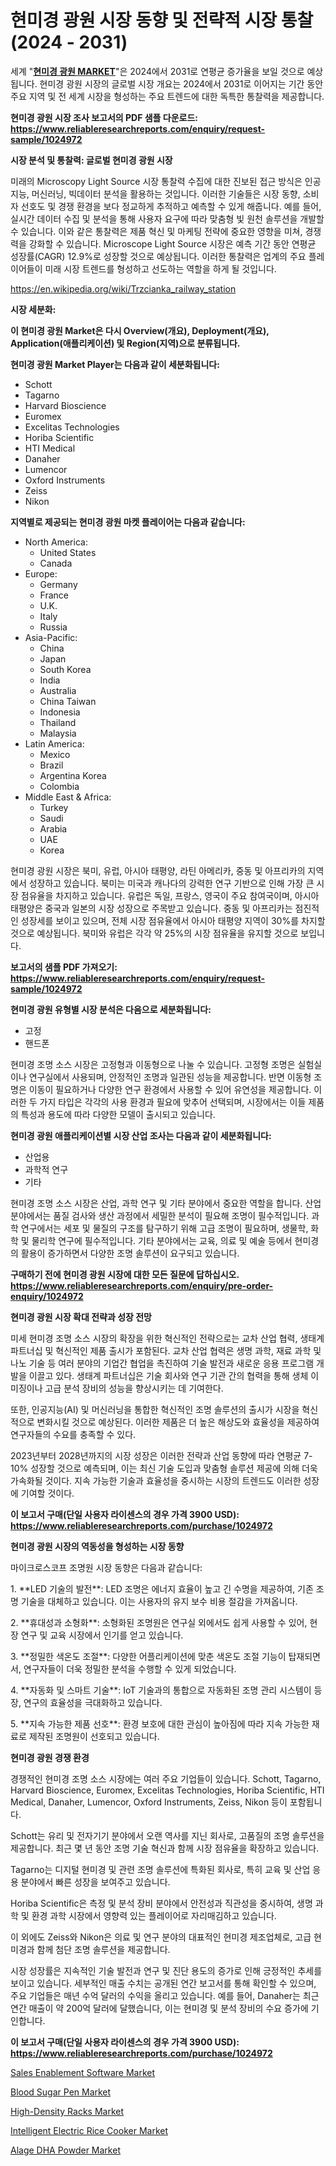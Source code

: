 <p><h1>현미경 광원 시장 동향 및 전략적 시장 통찰(2024 - 2031)</h1></p><p>세계 "<strong><a href="https://www.reliableresearchreports.com/microscope-light-source-r1024972">현미경 광원 MARKET</a></strong>"은 2024에서 2031로 연평균 증가율을 보일 것으로 예상됩니다. 현미경 광원 시장의 글로벌 시장 개요는 2024에서 2031로 이어지는 기간 동안 주요 지역 및 전 세계 시장을 형성하는 주요 트렌드에 대한 독특한 통찰력을 제공합니다.</p>
<p><strong>현미경 광원 시장 조사 보고서의 PDF 샘플 다운로드: <a href="https://www.reliableresearchreports.com/enquiry/request-sample/1024972">https://www.reliableresearchreports.com/enquiry/request-sample/1024972</a></strong></p>
<p><strong>시장 분석 및 통찰력: 글로벌 현미경 광원 시장</strong></p>
<p><p>미래의 Microscopy Light Source 시장 통찰력 수집에 대한 진보된 접근 방식은 인공지능, 머신러닝, 빅데이터 분석을 활용하는 것입니다. 이러한 기술들은 시장 동향, 소비자 선호도 및 경쟁 환경을 보다 정교하게 추적하고 예측할 수 있게 해줍니다. 예를 들어, 실시간 데이터 수집 및 분석을 통해 사용자 요구에 따라 맞춤형 빛 원천 솔루션을 개발할 수 있습니다. 이와 같은 통찰력은 제품 혁신 및 마케팅 전략에 중요한 영향을 미쳐, 경쟁력을 강화할 수 있습니다. Microscope Light Source 시장은 예측 기간 동안 연평균 성장률(CAGR) 12.9%로 성장할 것으로 예상됩니다. 이러한 통찰력은 업계의 주요 플레이어들이 미래 시장 트렌드를 형성하고 선도하는 역할을 하게 될 것입니다.</p></p>
<p><a href="%7CAUTHORITHY_DOMAIN_URL%7C">https://en.wikipedia.org/wiki/Trzcianka_railway_station</a></p>
<p><strong>시장 세분화:</strong></p>
<p><strong>이 현미경 광원 Market은 다시 Overview(개요), Deployment(개요), Application(애플리케이션) 및 Region(지역)으로 분류됩니다.</strong></p>
<p><strong>현미경 광원 Market Player는 다음과 같이 세분화됩니다:</strong></p>
<p><ul><li>Schott</li><li>Tagarno</li><li>Harvard Bioscience</li><li>Euromex</li><li>Excelitas Technologies</li><li>Horiba Scientific</li><li>HTI Medical</li><li>Danaher</li><li>Lumencor</li><li>Oxford Instruments</li><li>Zeiss</li><li>Nikon</li></ul></p>
<p><strong>지역별로 제공되는 현미경 광원 마켓 플레이어는 다음과 같습니다:</strong></p>
<p><ul>
    <li>
        North America:
        <ul>
            <li>United States</li>
            <li>Canada</li>
        </ul>
    </li>
    <li>
        Europe:
        <ul>
            <li>Germany</li>
            <li>France</li>
            <li>U.K.</li>
            <li>Italy</li>
            <li>Russia</li>
        </ul>
    </li>
    <li>
        Asia-Pacific:
        <ul>
            <li>China</li>
            <li>Japan</li>
            <li>South Korea</li>
            <li>India</li>
            <li>Australia</li>
            <li>China Taiwan</li>
            <li>Indonesia</li>
            <li>Thailand</li>
            <li>Malaysia</li>
        </ul>
    </li>
    <li>
        Latin America:
        <ul>
            <li>Mexico</li>
            <li>Brazil</li>
            <li>Argentina Korea</li>
            <li>Colombia</li>
        </ul>
    </li>
    <li>
        Middle East & Africa:
        <ul>
            <li>Turkey</li>
            <li>Saudi</li>
            <li>Arabia</li>
            <li>UAE</li>
            <li>Korea</li>
        </ul>
    </li>
    </ul></p>
<p><p>현미경 광원 시장은 북미, 유럽, 아시아 태평양, 라틴 아메리카, 중동 및 아프리카의 지역에서 성장하고 있습니다. 북미는 미국과 캐나다의 강력한 연구 기반으로 인해 가장 큰 시장 점유율을 차지하고 있습니다. 유럽은 독일, 프랑스, 영국이 주요 참여국이며, 아시아 태평양은 중국과 일본의 시장 성장으로 주목받고 있습니다. 중동 및 아프리카는 점진적인 성장세를 보이고 있으며, 전체 시장 점유율에서 아시아 태평양 지역이 30%를 차지할 것으로 예상됩니다. 북미와 유럽은 각각 약 25%의 시장 점유율을 유지할 것으로 보입니다.</p></p>
<p><strong>보고서의 샘플 PDF 가져오기: <a href="https://www.reliableresearchreports.com/enquiry/request-sample/1024972">https://www.reliableresearchreports.com/enquiry/request-sample/1024972</a></strong></p>
<p><strong>현미경 광원 유형별 시장 분석은 다음으로 세분화됩니다:</strong></p>
<p><ul><li>고정</li><li>핸드폰</li></ul></p>
<p><p>현미경 조명 소스 시장은 고정형과 이동형으로 나눌 수 있습니다. 고정형 조명은 실험실이나 연구실에서 사용되며, 안정적인 조명과 일관된 성능을 제공합니다. 반면 이동형 조명은 이동이 필요하거나 다양한 연구 환경에서 사용할 수 있어 유연성을 제공합니다. 이러한 두 가지 타입은 각각의 사용 환경과 필요에 맞추어 선택되며, 시장에서는 이들 제품의 특성과 용도에 따라 다양한 모델이 출시되고 있습니다.</p></p>
<p><strong>현미경 광원 애플리케이션별 시장 산업 조사는 다음과 같이 세분화됩니다:</strong></p>
<p><ul><li>산업용</li><li>과학적 연구</li><li>기타</li></ul></p>
<p><p>현미경 조명 소스 시장은 산업, 과학 연구 및 기타 분야에서 중요한 역할을 합니다. 산업 분야에서는 품질 검사와 생산 과정에서 세밀한 분석이 필요해 조명이 필수적입니다. 과학 연구에서는 세포 및 물질의 구조를 탐구하기 위해 고급 조명이 필요하며, 생물학, 화학 및 물리학 연구에 필수적입니다. 기타 분야에서는 교육, 의료 및 예술 등에서 현미경의 활용이 증가하면서 다양한 조명 솔루션이 요구되고 있습니다.</p></p>
<p><strong>구매하기 전에 현미경 광원 시장에 대한 모든 질문에 답하십시오. <a href="https://www.reliableresearchreports.com/enquiry/pre-order-enquiry/1024972">https://www.reliableresearchreports.com/enquiry/pre-order-enquiry/1024972</a></strong></p>
<p><strong>현미경 광원 시장 확대 전략과 성장 전망</strong></p>
<p><p>미세 현미경 조명 소스 시장의 확장을 위한 혁신적인 전략으로는 교차 산업 협력, 생태계 파트너십 및 혁신적인 제품 출시가 포함된다. 교차 산업 협력은 생명 과학, 재료 과학 및 나노 기술 등 여러 분야의 기업간 협업을 촉진하여 기술 발전과 새로운 응용 프로그램 개발을 이끌고 있다. 생태계 파트너십은 기술 회사와 연구 기관 간의 협력을 통해 생체 이미징이나 고급 분석 장비의 성능을 향상시키는 데 기여한다.</p><p>또한, 인공지능(AI) 및 머신러닝을 통합한 혁신적인 조명 솔루션의 출시가 시장을 혁신적으로 변화시킬 것으로 예상된다. 이러한 제품은 더 높은 해상도와 효율성을 제공하여 연구자들의 수요를 충족할 수 있다.</p><p>2023년부터 2028년까지의 시장 성장은 이러한 전략과 산업 동향에 따라 연평균 7-10% 성장할 것으로 예측되며, 이는 최신 기술 도입과 맞춤형 솔루션 제공에 의해 더욱 가속화될 것이다. 지속 가능한 기술과 효율성을 중시하는 시장의 트렌드도 이러한 성장에 기여할 것이다.</p></p>
<p><strong>이 보고서 구매(단일 사용자 라이센스의 경우 가격 3900 USD): <a href="https://www.reliableresearchreports.com/purchase/1024972">https://www.reliableresearchreports.com/purchase/1024972</a></strong></p>
<p><strong>현미경 광원 시장의 역동성을 형성하는 시장 동향</strong></p>
<p><p>마이크로스코프 조명원 시장 동향은 다음과 같습니다:</p><p>1. **LED 기술의 발전**: LED 조명은 에너지 효율이 높고 긴 수명을 제공하여, 기존 조명 기술을 대체하고 있습니다. 이는 사용자의 유지 보수 비용 절감을 가져옵니다.</p><p>2. **휴대성과 소형화**: 소형화된 조명원은 연구실 외에서도 쉽게 사용할 수 있어, 현장 연구 및 교육 시장에서 인기를 얻고 있습니다.</p><p>3. **정밀한 색온도 조절**: 다양한 어플리케이션에 맞춘 색온도 조절 기능이 탑재되면서, 연구자들이 더욱 정밀한 분석을 수행할 수 있게 되었습니다.</p><p>4. **자동화 및 스마트 기술**: IoT 기술과의 통합으로 자동화된 조명 관리 시스템이 등장, 연구의 효율성을 극대화하고 있습니다.</p><p>5. **지속 가능한 제품 선호**: 환경 보호에 대한 관심이 높아짐에 따라 지속 가능한 재료로 제작된 조명원이 선호되고 있습니다.</p></p>
<p><strong>현미경 광원 경쟁 환경</strong></p>
<p><p>경쟁적인 현미경 조명 소스 시장에는 여러 주요 기업들이 있습니다. Schott, Tagarno, Harvard Bioscience, Euromex, Excelitas Technologies, Horiba Scientific, HTI Medical, Danaher, Lumencor, Oxford Instruments, Zeiss, Nikon 등이 포함됩니다. </p><p>Schott는 유리 및 전자기기 분야에서 오랜 역사를 지닌 회사로, 고품질의 조명 솔루션을 제공합니다. 최근 몇 년 동안 조명 기술 혁신과 함께 시장 점유율을 확장하고 있습니다.</p><p>Tagarno는 디지털 현미경 및 관련 조명 솔루션에 특화된 회사로, 특히 교육 및 산업 응용 분야에서 빠른 성장을 보여주고 있습니다. </p><p>Horiba Scientific은 측정 및 분석 장비 분야에서 안전성과 직관성을 중시하여, 생명 과학 및 환경 과학 시장에서 영향력 있는 플레이어로 자리매김하고 있습니다.</p><p>이 외에도 Zeiss와 Nikon은 의료 및 연구 분야의 대표적인 현미경 제조업체로, 고급 현미경과 함께 첨단 조명 솔루션을 제공합니다. </p><p>시장 성장률은 지속적인 기술 발전과 연구 및 진단 용도의 증가로 인해 긍정적인 추세를 보이고 있습니다. 세부적인 매출 수치는 공개된 연간 보고서를 통해 확인할 수 있으며, 주요 기업들은 매년 수억 달러의 수익을 올리고 있습니다. 예를 들어, Danaher는 최근 연간 매출이 약 200억 달러에 달했습니다, 이는 현미경 및 분석 장비의 수요 증가에 기인합니다.</p></p>
<p><strong>이 보고서 구매(단일 사용자 라이센스의 경우 가격 3900 USD): <a href="https://www.reliableresearchreports.com/purchase/1024972">https://www.reliableresearchreports.com/purchase/1024972</a></strong></p>
<p><p><a href="https://www.linkedin.com/pulse/future-trajectory-sales-enablement-software-market-emerging-f0qcc?trackingId=w0R%2BlAEkRQuUknQedRedpw%3D%3D">Sales Enablement Software Market</a></p><p><a href="https://medium.com/@rosslarkin1962/market-forecast-global-blood-sugar-pen-trends-and-impact-analysis-2024-2031-by-application-33c8e97f03e0">Blood Sugar Pen Market</a></p><p><a href="https://issuu.com/reportprime-2/docs/high-density-racks-market-size-2030_81c32513e288b0">High-Density Racks Market</a></p><p><a href="https://issuu.com/reportprime-2/docs/intelligent-electric-rice-cooker-ma_18238ed818f30e">Intelligent Electric Rice Cooker Market</a></p><p><a href="https://github.com/WillowBruen/Market-Research-Report-List-1/blob/main/alage-dha-powder-market.md">Alage DHA Powder Market</a></p></p>